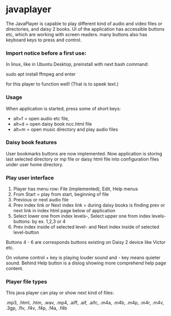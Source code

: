# javaplayer

The JavaPlayer is capable to play 
different kind of audio and video files or directories,
and daisy 2 books. UI of the application has accessible buttons etc, 
which are working with screen readers. many buttons also has 
keyboard keys to press and control.

### Import notice before a first use:

<p>In linux, like in Ubuntu Desktop, preinstall with next bash command:</p>

<p>sudo apt install ffmpeg and enter</p>

<p>for this player to function well! (That is to speek text.)</p>

### Usage

When application is started, press some of short keys:
- alt+f = open audio etc file, 
- alt+d = open daisy book ncc.html file
- alt+m = open music directory and play audio files

### Daisy book features

User bookmarks buttons are now implemented. Now application is storing last selected directory or mp file or daisy html file into configuration files under user home directory.

### Play user interface

1. Player has menu row: File (implemented), Edit, Help menus
2. From Start = play from start, beginning of file
3. Previous or next audio file
4. Prev index link or Next index link = during daisy books is finding prev or next link in index html page below of application
5. Select lower one from index levels-, Select upper one from index levels- buttons: by ex. 1,2,3 or 4
6. Prev index inside of selected level- and Next index inside of selected level-button

Buttons 4 - 6 are corresponds buttons existing on Daisy 2 device like Victor etc.

On volume control + key is playing louder sound and - key means quieter sound.
Behind Help button is a dislog showing more comprehend help page content.

### Player file types

This java player can play or show next kind of files:

.mp3,  .html, .htm,  .wav, .mp4, .aiff,  .aif,  .aifc,  .m4a,  .m4b,  .m4p,  .m4r,  .m4v,  .3gp, 
.flv,  .f4v,  .f4p,  .f4a,  .f4b
